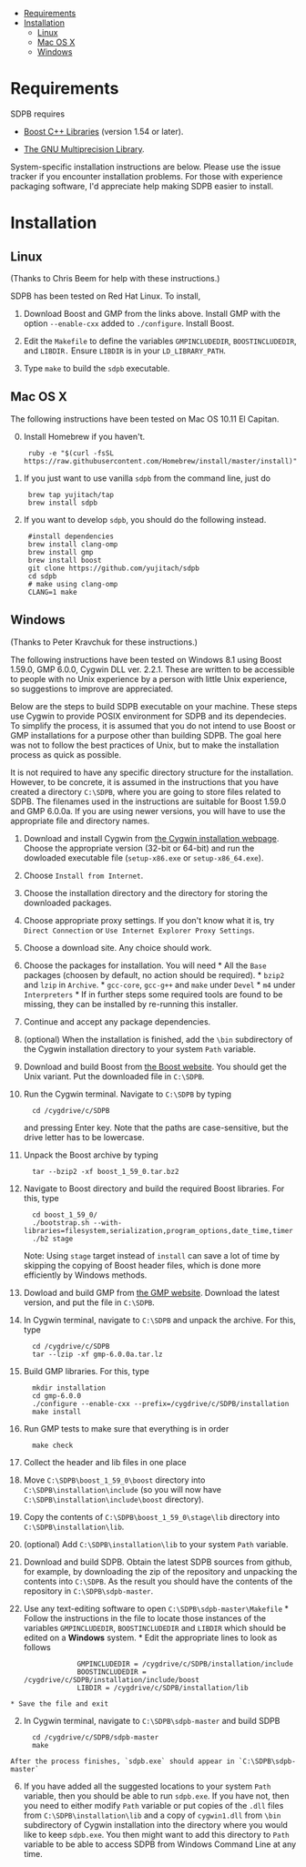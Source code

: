 
* [Requirements](#requirements)
* [Installation](#installation)
  * [Linux](#linux)
  * [Mac OS X](#mac-os-x)
  * [Windows](#windows)

# Requirements

SDPB requires

- [Boost C++ Libraries](http://www.boost.org/) (version 1.54 or later).

- [The GNU Multiprecision Library](https://gmplib.org/).

System-specific installation instructions are below.  Please use the
issue tracker if you encounter installation problems. For those with
experience packaging software, I'd appreciate help making SDPB easier
to install.

# Installation

## Linux

(Thanks to Chris Beem for help with these instructions.)

SDPB has been tested on Red Hat Linux. To install,

1. Download Boost and GMP from the links above. Install GMP with the option `--enable-cxx` added to `./configure`. Install Boost.

2. Edit the `Makefile` to define the variables `GMPINCLUDEDIR`,
`BOOSTINCLUDEDIR`, and `LIBDIR.` Ensure `LIBDIR` is in your `LD_LIBRARY_PATH`.

3. Type `make` to build the `sdpb` executable.

## Mac OS X

The following instructions have been tested on Mac OS 10.11 El Capitan. 

0. Install Homebrew if you haven't.

        ruby -e "$(curl -fsSL https://raw.githubusercontent.com/Homebrew/install/master/install)"

1. If you just want to use vanilla `sdpb` from the command line, just do

        brew tap yujitach/tap
        brew install sdpb

2. If you want to develop `sdpb`, you should do the following instead.

        #install dependencies
        brew install clang-omp
        brew install gmp
        brew install boost
        git clone https://github.com/yujitach/sdpb
        cd sdpb
        # make using clang-omp
        CLANG=1 make

## Windows

(Thanks to Peter Kravchuk for these instructions.)

The following instructions have been tested on Windows 8.1 using Boost 1.59.0, GMP 6.0.0, Cygwin DLL ver. 2.2.1. These are written to be accessible to people with no Unix experience by a person with little Unix experience, so suggestions to improve are appreciated.

Below are the steps to build SDPB executable on your machine. These steps use Cygwin to provide POSIX environment for SDPB and its dependecies. To simplify the process, it is assumed that you do not intend to use Boost or GMP installations for a purpose other than building SDPB. The goal here was not to follow the best practices of Unix, but to make the installation process as quick as possible.

It is not required to have any specific directory structure for the installation. However, to be concrete, it is assumed in the instructions that you have created a directory `C:\SDPB`, where you are going to store files related to SDPB. The filenames used in the instructions are suitable for Boost 1.59.0 and GMP 6.0.0a. If you are using newer versions, you will have to use the appropriate file and directory names.

1. Download and install Cygwin from [the Cygwin installation webpage](http://cygwin.com/install.html). Choose the appropriate version (32-bit or 64-bit) and run the dowloaded executable file (`setup-x86.exe` or `setup-x86_64.exe`).
  1. Choose `Install from Internet`.
  2. Choose the installation directory and the directory for storing the downloaded packages.
  3. Choose appropriate proxy settings. If you don't know what it is, try `Direct Connection` or `Use Internet Explorer Proxy Settings`.
  4. Choose a download site. Any choice should work.
  5. Choose the packages for installation. You will need
    * All the `Base` packages (choosen by default, no action should be required).
    * `bzip2` and `lzip` in `Archive`.
    * `gcc-core`, `gcc-g++` and `make` under `Devel`
    * `m4` under `Interpreters`
    * If in further steps some required tools are found to be missing, they can be installed by re-running this installer.
  6. Continue and accept any package dependencies.
  7. (optional) When the installation is finished, add the `\bin` subdirectory of the Cygwin installation directory to your system `Path` variable.
2. Download and build Boost from [the Boost website](http://www.boost.org). You should get the Unix variant. Put the downloaded file in `C:\SDPB`.
  1. Run the Cygwin terminal. Navigate to `C:\SDPB` by typing

           cd /cygdrive/c/SDPB

     and pressing Enter key. Note that the paths are case-sensitive, but the drive letter has to be lowercase.
  2. Unpack the Boost archive by typing

           tar --bzip2 -xf boost_1_59_0.tar.bz2

  3. Navigate to Boost directory and build the required Boost libraries. For this, type

           cd boost_1_59_0/
           ./bootstrap.sh --with-libraries=filesystem,serialization,program_options,date_time,timer
           ./b2 stage

     Note: Using `stage` target instead of `install` can save a lot of time by skipping the copying of Boost header files, which is done more efficiently by Windows methods.

3. Dowload and build GMP from [the GMP website](https://gmplib.org). Download the latest version, and put the file in `C:\SDPB`.
  1. In Cygwin terminal, navigate to `C:\SDPB` and unpack the archive. For this, type

           cd /cygdrive/c/SDPB
           tar --lzip -xf gmp-6.0.0a.tar.lz

  2. Build GMP libraries. For this, type

           mkdir installation
           cd gmp-6.0.0
           ./configure --enable-cxx --prefix=/cygdrive/c/SDPB/installation
           make install

  3. Run GMP tests to make sure that everything is in order

           make check

4. Collect the header and lib files in one place
  1. Move `C:\SDPB\boost_1_59_0\boost` directory into `C:\SDPB\installation\include` (so you will now have `C:\SDPB\installation\include\boost` directory).
  2. Copy the contents of `C:\SDPB\boost_1_59_0\stage\lib` directory into `C:\SDPB\installation\lib`.
  3. (optional) Add `C:\SDPB\installation\lib` to your system `Path` variable.

5. Download and build SDPB. Obtain the latest SDPB sources from github, for example, by downloading the zip of the repository and unpacking the contents into `C:\SDPB`. As the result you should have the contents of the repository in `C:\SDPB\sdpb-master`.
  1. Use any text-editing software to open `C:\SDPB\sdpb-master\Makefile`
    * Follow the instructions in the file to locate those instances of the variables `GMPINCLUDEDIR`, `BOOSTINCLUDEDIR` and `LIBDIR` which should be edited on a **Windows** system.
    * Edit the appropriate lines to look as follows

                      GMPINCLUDEDIR = /cygdrive/c/SDPB/installation/include
                      BOOSTINCLUDEDIR = /cygdrive/c/SDPB/installation/include/boost
                      LIBDIR = /cygdrive/c/SDPB/installation/lib

    * Save the file and exit
  2. In Cygwin terminal, navigate to `C:\SDPB\sdpb-master` and build SDPB

           cd /cygdrive/c/SDPB/sdpb-master
           make

    After the process finishes, `sdpb.exe` should appear in `C:\SDPB\sdpb-master`

6. If you have added all the suggested locations to your system `Path` variable, then you should be able to run `sdpb.exe`. If you have not, then you need to either modify `Path` variable or put copies of the `.dll` files from `C:\SDPB\installation\lib` and a copy of `cygwin1.dll` from `\bin` subdirectory of Cygwin installation into the directory where you would like to keep `sdpb.exe`. You then might want to add this directory to `Path` variable to be able to access SDPB from Windows Command Line at any time.
